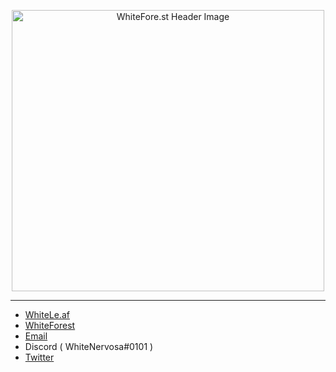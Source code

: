 <p align="center">
  <img src="https://whitele.af/other/assets/img/wFGHG.png" width="500" height="450" alt="WhiteFore.st Header Image" />
</p>

---

- [WhiteLe.af](https://www.whitele.af)
- [WhiteForest](https://www.whitefore.st)
- [Email](mailto:kenzie@whitele.af)
- Discord ( WhiteNervosa#0101 )
- [Twitter](https://www.twitter.com/WhiteNervosa)
